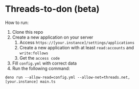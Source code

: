 # Threads-to-don (beta)

How to run:

1. Clone this repo
1. Create a new application on your server
    1. Access `https://[your.instance]/settings/applications`
    2. Create a new application with at least `read:accounts` and `write:follows`
    3. Get the `access code`
2. Fill `config.yml` with correct data
2. Run the following command:

```shell
deno run --allow-read=config.yml --allow-net=threads.net,[your.instance] main.ts
```

